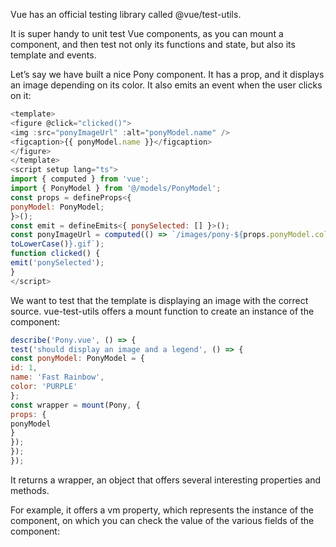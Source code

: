 Vue has an official testing library called @vue/test-utils.

It is super handy to unit test Vue components, as you can mount a component, and then test not only its functions and state, but also its template and events.

Let’s say we have built a nice Pony component. It has a prop, and it displays an image depending on its color. It also emits an event when the user clicks on it:    

```js
<template>
<figure @click="clicked()">
<img :src="ponyImageUrl" :alt="ponyModel.name" />
<figcaption>{{ ponyModel.name }}</figcaption>
</figure>
</template>
<script setup lang="ts">
import { computed } from 'vue';
import { PonyModel } from '@/models/PonyModel';
const props = defineProps<{
ponyModel: PonyModel;
}>();
const emit = defineEmits<{ ponySelected: [] }>();
const ponyImageUrl = computed(() => `/images/pony-${props.ponyModel.color.
toLowerCase()}.gif`);
function clicked() {
emit('ponySelected');
}
</script>

```

We want to test that the template is displaying an image with the correct source. vue-test-utils offers a mount function to create an instance of the component: 

```js
describe('Pony.vue', () => {
test('should display an image and a legend', () => {
const ponyModel: PonyModel = {
id: 1,
name: 'Fast Rainbow',
color: 'PURPLE'
};
const wrapper = mount(Pony, {
props: {
ponyModel
}
});
});
});
```

It returns a wrapper, an object that offers several interesting properties and methods.

For example, it offers a vm property, which represents the instance of the component, on which you can check the value of the various fields of the component:

